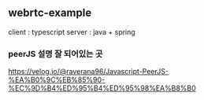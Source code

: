 ## webrtc-example

client : typescript 
server : java + spring

### peerJS 설명 잘 되어있는 곳 

https://velog.io/@raverana96/Javascript-PeerJS-%EA%B0%9C%EB%85%90-%EC%9D%B4%ED%95%B4%ED%95%98%EA%B8%B0

